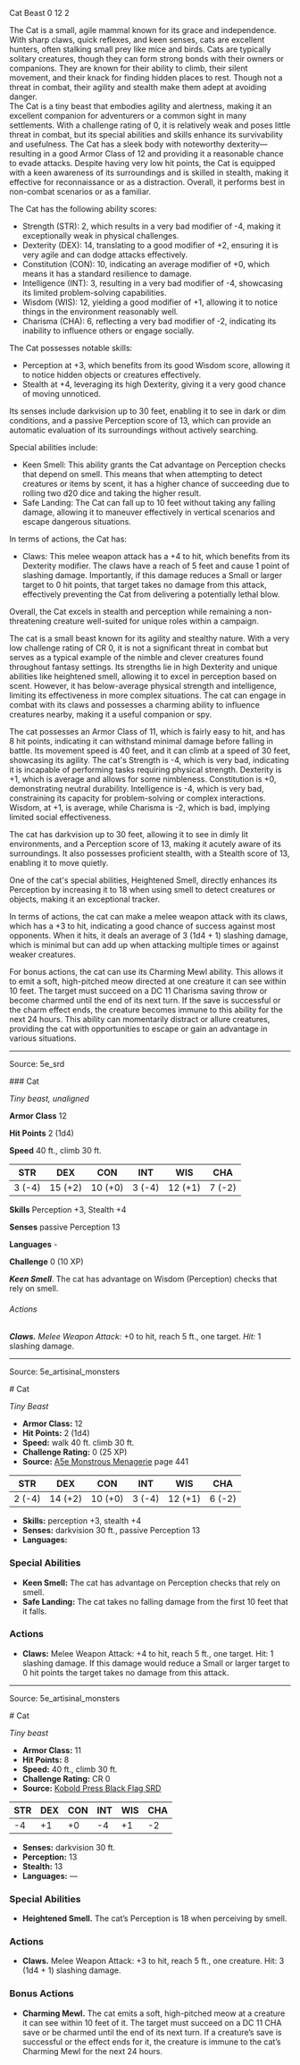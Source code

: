 <MonsterName/>Cat</MonsterName>
<CreatureType/>Beast</CreatureType>
<CR/>0</CR>
<AC/>12</AC>
<HP/>2</HP>
<summary>The Cat is a small, agile mammal known for its grace and independence. With sharp claws, quick reflexes, and keen senses, cats are excellent hunters, often stalking small prey like mice and birds. Cats are typically solitary creatures, though they can form strong bonds with their owners or companions. They are known for their ability to climb, their silent movement, and their knack for finding hidden places to rest. Though not a threat in combat, their agility and stealth make them adept at avoiding danger.</summary>

<summary>The Cat is a tiny beast that embodies agility and alertness, making it an excellent companion for adventurers or a common sight in many settlements. With a challenge rating of 0, it is relatively weak and poses little threat in combat, but its special abilities and skills enhance its survivability and usefulness. The Cat has a sleek body with noteworthy dexterity—resulting in a good Armor Class of 12 and providing it a reasonable chance to evade attacks. Despite having very low hit points, the Cat is equipped with a keen awareness of its surroundings and is skilled in stealth, making it effective for reconnaissance or as a distraction. Overall, it performs best in non-combat scenarios or as a familiar.</summary>

<detail>

The Cat has the following ability scores:  
- Strength (STR): 2, which results in a very bad modifier of -4, making it exceptionally weak in physical challenges.  
- Dexterity (DEX): 14, translating to a good modifier of +2, ensuring it is very agile and can dodge attacks effectively.  
- Constitution (CON): 10, indicating an average modifier of +0, which means it has a standard resilience to damage.  
- Intelligence (INT): 3, resulting in a very bad modifier of -4, showcasing its limited problem-solving capabilities.  
- Wisdom (WIS): 12, yielding a good modifier of +1, allowing it to notice things in the environment reasonably well.  
- Charisma (CHA): 6, reflecting a very bad modifier of -2, indicating its inability to influence others or engage socially.

The Cat possesses notable skills:  
- Perception at +3, which benefits from its good Wisdom score, allowing it to notice hidden objects or creatures effectively.  
- Stealth at +4, leveraging its high Dexterity, giving it a very good chance of moving unnoticed.

Its senses include darkvision up to 30 feet, enabling it to see in dark or dim conditions, and a passive Perception score of 13, which can provide an automatic evaluation of its surroundings without actively searching.

Special abilities include:  
- Keen Smell: This ability grants the Cat advantage on Perception checks that depend on smell. This means that when attempting to detect creatures or items by scent, it has a higher chance of succeeding due to rolling two d20 dice and taking the higher result.  
- Safe Landing: The Cat can fall up to 10 feet without taking any falling damage, allowing it to maneuver effectively in vertical scenarios and escape dangerous situations.

In terms of actions, the Cat has:  
- Claws: This melee weapon attack has a +4 to hit, which benefits from its Dexterity modifier. The claws have a reach of 5 feet and cause 1 point of slashing damage. Importantly, if this damage reduces a Small or larger target to 0 hit points, that target takes no damage from this attack, effectively preventing the Cat from delivering a potentially lethal blow.

Overall, the Cat excels in stealth and perception while remaining a non-threatening creature well-suited for unique roles within a campaign.

The cat is a small beast known for its agility and stealthy nature. With a very low challenge rating of CR 0, it is not a significant threat in combat but serves as a typical example of the nimble and clever creatures found throughout fantasy settings. Its strengths lie in high Dexterity and unique abilities like heightened smell, allowing it to excel in perception based on scent. However, it has below-average physical strength and intelligence, limiting its effectiveness in more complex situations. The cat can engage in combat with its claws and possesses a charming ability to influence creatures nearby, making it a useful companion or spy.

The cat possesses an Armor Class of 11, which is fairly easy to hit, and has 8 hit points, indicating it can withstand minimal damage before falling in battle. Its movement speed is 40 feet, and it can climb at a speed of 30 feet, showcasing its agility. The cat's Strength is -4, which is very bad, indicating it is incapable of performing tasks requiring physical strength. Dexterity is +1, which is average and allows for some nimbleness. Constitution is +0, demonstrating neutral durability. Intelligence is -4, which is very bad, constraining its capacity for problem-solving or complex interactions. Wisdom, at +1, is average, while Charisma is -2, which is bad, implying limited social effectiveness.

The cat has darkvision up to 30 feet, allowing it to see in dimly lit environments, and a Perception score of 13, making it acutely aware of its surroundings. It also possesses proficient stealth, with a Stealth score of 13, enabling it to move quietly.

One of the cat's special abilities, Heightened Smell, directly enhances its Perception by increasing it to 18 when using smell to detect creatures or objects, making it an exceptional tracker.

In terms of actions, the cat can make a melee weapon attack with its claws, which has a +3 to hit, indicating a good chance of success against most opponents. When it hits, it deals an average of 3 (1d4 + 1) slashing damage, which is minimal but can add up when attacking multiple times or against weaker creatures.

For bonus actions, the cat can use its Charming Mewl ability. This allows it to emit a soft, high-pitched meow directed at one creature it can see within 10 feet. The target must succeed on a DC 11 Charisma saving throw or become charmed until the end of its next turn. If the save is successful or the charm effect ends, the creature becomes immune to this ability for the next 24 hours. This ability can momentarily distract or allure creatures, providing the cat with opportunities to escape or gain an advantage in various situations.</detail>



---

Source: 5e_srd

<statblock>
### Cat

*Tiny beast, unaligned*

**Armor Class** 12

**Hit Points** 2 (1d4)

**Speed** 40 ft., climb 30 ft.

| STR    | DEX     | CON     | INT    | WIS     | CHA    |
|--------|---------|---------|--------|---------|--------|
| 3 (-4) | 15 (+2) | 10 (+0) | 3 (-4) | 12 (+1) | 7 (-2) |

**Skills** Perception +3, Stealth +4

**Senses** passive Perception 13

**Languages** -

**Challenge** 0 (10 XP)

***Keen Smell***. The cat has advantage on Wisdom (Perception) checks that rely on smell.

###### Actions

***Claws.*** *Melee Weapon Attack:* +0 to hit, reach 5 ft., one target. *Hit:* 1 slashing damage.</statblock>




---

Source: 5e_artisinal_monsters

<statblock>
# Cat

*Tiny* *Beast*

- **Armor Class:** 12
- **Hit Points:** 2 (1d4)
- **Speed:** walk 40 ft. climb 30 ft.
- **Challenge Rating:** 0 (25 XP)
- **Source:** [A5e Monstrous Menagerie](https://enpublishingrpg.com/products/level-up-monstrous-menagerie-a5e) page 441

| STR | DEX | CON | INT | WIS | CHA |
| --- | --- | --- | --- | --- | --- |
| 2 (-4) | 14 (+2) | 10 (+0) | 3 (-4) | 12 (+1) | 6 (-2) |

- **Skills:** perception +3, stealth +4
- **Senses:** darkvision 30 ft., passive Perception 13
- **Languages:** 

### Special Abilities

- **Keen Smell:** The cat has advantage on Perception checks that rely on smell.
- **Safe Landing:** The cat takes no falling damage from the first 10 feet that it falls.

### Actions

- **Claws:** Melee Weapon Attack: +4 to hit, reach 5 ft., one target. Hit: 1 slashing damage. If this damage would reduce a Small or larger target to 0 hit points  the target takes no damage from this attack.


</statblock>




---

Source: 5e_artisinal_monsters

<statblock>
# Cat

*Tiny beast*

- **Armor Class:** 11
- **Hit Points:** 8
- **Speed:** 40 ft., climb 30 ft.
- **Challenge Rating:** CR 0
- **Source:** [Kobold Press Black Flag SRD](https://koboldpress.com/black-flag-roleplaying/)

| STR | DEX | CON | INT | WIS | CHA |
| --- | --- | --- | --- | --- | --- |
| -4 | +1 | +0 | -4 | +1 | -2 |

- **Senses:** darkvision 30 ft.
- **Perception:** 13
- **Stealth:** 13
- **Languages:** —

### Special Abilities

- **Heightened Smell.** The cat’s Perception is 18 when perceiving by smell.

### Actions

- **Claws.** Melee Weapon Attack: +3 to hit, reach 5 ft., one creature. Hit: 3 (1d4 + 1) slashing damage.

### Bonus Actions

- **Charming Mewl.** The cat emits a soft, high-pitched meow at a creature it can see within 10 feet of it. The target must succeed on a DC 11 CHA save or be charmed until the end of its next turn. If a creature’s save is successful or the effect ends for it, the creature is immune to the cat’s Charming Mewl for the next 24 hours.

</statblock>


